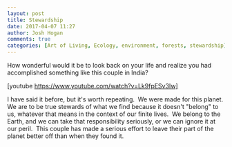 ```yaml
---
layout: post
title: Stewardship
date: 2017-04-07 11:27
author: Josh Hogan
comments: true
categories: [Art of Living, Ecology, environment, forests, stewardship]
---
```

How wonderful would it be to look back on your life and realize you had accomplished something like this couple in India?

[youtube https://www.youtube.com/watch?v=Lk9fpESv3Iw]

I have said it before, but it's worth repeating.  We were made for this planet. We are to be true stewards of what we find because it doesn't "belong" to us, whatever that means in the context of our finite lives.  We belong to the Earth, and we can take that responsibility seriously, or we can ignore it at our peril.  This couple has made a serious effort to leave their part of the planet better off than when they found it.
